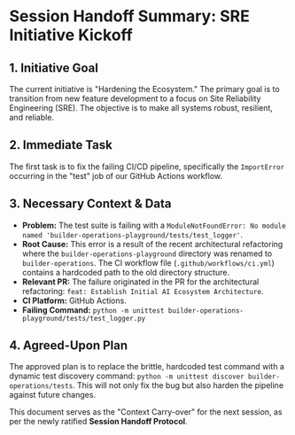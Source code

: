 # Session Handoff Summary: SRE Initiative Kickoff

## 1. Initiative Goal
The current initiative is "Hardening the Ecosystem." The primary goal is to transition from new feature development to a focus on Site Reliability Engineering (SRE). The objective is to make all systems robust, resilient, and reliable.

## 2. Immediate Task
The first task is to fix the failing CI/CD pipeline, specifically the `ImportError` occurring in the "test" job of our GitHub Actions workflow.

## 3. Necessary Context & Data
*   **Problem:** The test suite is failing with a `ModuleNotFoundError: No module named 'builder-operations-playground/tests/test_logger'`.
*   **Root Cause:** This error is a result of the recent architectural refactoring where the `builder-operations-playground` directory was renamed to `builder-operations`. The CI workflow file (`.github/workflows/ci.yml`) contains a hardcoded path to the old directory structure.
*   **Relevant PR:** The failure originated in the PR for the architectural refactoring: `feat: Establish Initial AI Ecosystem Architecture`.
*   **CI Platform:** GitHub Actions.
*   **Failing Command:** `python -m unittest builder-operations-playground/tests/test_logger.py`

## 4. Agreed-Upon Plan
The approved plan is to replace the brittle, hardcoded test command with a dynamic test discovery command: `python -m unittest discover builder-operations/tests`. This will not only fix the bug but also harden the pipeline against future changes.

This document serves as the "Context Carry-over" for the next session, as per the newly ratified **Session Handoff Protocol**.
